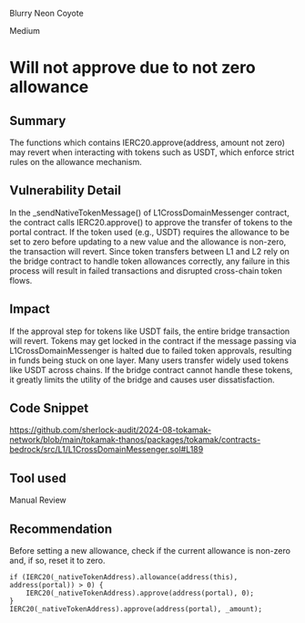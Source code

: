 Blurry Neon Coyote

Medium

# Will not approve due to not zero allowance

## Summary
The functions which contains IERC20.approve(address, amount not zero) may revert when interacting with tokens such as USDT, which enforce strict rules on the allowance mechanism.

## Vulnerability Detail
In the _sendNativeTokenMessage() of L1CrossDomainMessenger contract, the contract calls IERC20.approve() to approve the transfer of tokens to the portal contract. If the token used (e.g., USDT) requires the allowance to be set to zero before updating to a new value and the allowance is non-zero, the transaction will revert. 
Since token transfers between L1 and L2 rely on the bridge contract to handle token allowances correctly, any failure in this process will result in failed transactions and disrupted cross-chain token flows.

## Impact
If the approval step for tokens like USDT fails, the entire bridge transaction will revert.
Tokens may get locked in the contract if the message passing via L1CrossDomainMessenger is halted due to failed token approvals, resulting in funds being stuck on one layer.
Many users transfer widely used tokens like USDT across chains. If the bridge contract cannot handle these tokens, it greatly limits the utility of the bridge and causes user dissatisfaction.

## Code Snippet
https://github.com/sherlock-audit/2024-08-tokamak-network/blob/main/tokamak-thanos/packages/tokamak/contracts-bedrock/src/L1/L1CrossDomainMessenger.sol#L189

## Tool used
Manual Review

## Recommendation
Before setting a new allowance, check if the current allowance is non-zero and, if so, reset it to zero.
```solidity
if (IERC20(_nativeTokenAddress).allowance(address(this), address(portal)) > 0) {
    IERC20(_nativeTokenAddress).approve(address(portal), 0);
}
IERC20(_nativeTokenAddress).approve(address(portal), _amount);
```